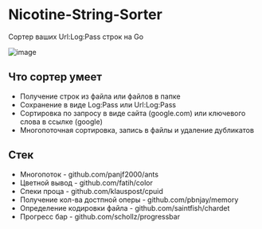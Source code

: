 # Nicotine-String-Sorter
Сортер ваших Url:Log:Pass строк на Go


![image](https://github.com/Underneach/Nicotine-String-Sorter/assets/137613889/df627566-40cf-43ec-b0d0-664c48749c7b)


## Что сортер умеет
+  Получение строк из файла или файлов в папке
+  Сохранение в виде Log:Pass или Url:Log:Pass
+  Сортировка по запросу в виде сайта (google.com) или ключевого слова в ссылке (google)
+  Многопоточная сортировка, запись в файлы и удаление дубликатов


## Стек
+  Многопоток - github.com/panjf2000/ants
+  Цветной вывод - github.com/fatih/color
+  Спеки проца - github.com/klauspost/cpuid
+  Получение кол-ва достпной оперы - github.com/pbnjay/memory
+  Определение кодировки файла - github.com/saintfish/chardet
+  Прогресс бар - github.com/schollz/progressbar
